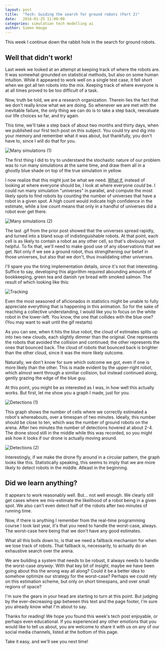 ```yaml
---
layout: post
title:  "Tech: Guiding the search for ground robots (Part 2)"
date:   2016-01-25 11:00:00
categories: simulation tech modelling ai
author: Simen Haugo
---
```


This week I continue down the rabbit hole in the search for ground robots.

Well that didn't work!
----------------------
Last week we looked at an attempt at keeping track of where the robots are. It was somewhat grounded on statistical methods, but also on some human intuition. While it appeared to work well on a single test case, it fell short when we got all ten robots into the mix. Keeping track of where everyone is at all times proved to be too difficult of a task.

Now, truth be told, we are a research organization. Therein lies the fact that we don't really know what we are doing. So whenever we are met with the inevitable failure, the only thing we can do is to take a step back, reevaluate our life choices so far, and try again.

This time, we'll take a step back of about two months and thirty days, when we published our first tech post on this subject. You could try and dig into your memory and remember what it was about, but thankfully, you don't have to, since I will do that for you.

![Many simulations (1)](/public/assets/tech-guiding-search-2/simulation-1.gif)

The first thing I did to try to understand the stochastic nature of our problem was to run many simulations at the same time, and draw them all in a ghostly blue shade on top of the true simulation in yellow.

I now realize that this might just be what we need. [What if](https://what-if.xkcd.com/), instead of looking at where everyone should be, I look at where everyone _could_ be. I could run many simulation "universes" in parallel, and compute the most likely spots to find robots by counting the number of universes that have a robot in a given spot. A high count would indicate high confidence in the estimate, while a low count means that only in a handful of universes did a robot ever get there.

![Many simulations (2)](/public/assets/tech-guiding-search-2/simulation-3.gif)

The last .gif from the prior post showed that the universes spread rapidly, and turned into a bland soup of indistinguishable robots. At that point, each cell is as likely to contain a robot as any other cell, so that's obviously not helpful. To fix that, we'll need to make good use of any observations that we get. Not only if we see a ground robot, thus strengthening our belief in those universes, but also that we don't, thus invalidating other universes.

I'll spare you the tiring implementation details, since it's not that interesting. Suffice to say, developing this algorithm required abounding amounts of bookkeeping, green tea and danish rye bread with smoked salmon. The result of which looking like this:

![Tracking](/public/assets/tech-guiding-search-2/tracking-1.gif)

Even the most seasoned of aficionados in statistics might be unable to fully appreciate everything that is happening in this animation. So for the sake of reaching a collective understanding, I would like you to focus on the white robot in the lower-left. You know, the one that collides with the blue one? (You may want to wait until the gif restarts)

As you can see, when it hits the blue robot, the cloud of estimates splits up into two new clouds, each slightly dimmer than the original. One represents the robots that avoided the collision and continued; the other represents the ones that bounced back. The cloud of robots that bounced back is brighter than the other cloud, since it was the more likely outcome.

Naturally, we don't know for sure which outcome we got, even if one is more likely than the other. This is made evident by the upper-right robot, which almost went through a similiar collision, but instead continued along, gently grazing the edge of the blue guy.

At this point, you might be as interested as I was, in how well this actually works. But first, let me show you a graph I made, just for you.

![Detections (1)](/public/assets/tech-guiding-search-2/detections-1.png)

This graph shows the number of cells where we correctly estimated a robot's whereabouts, over a timespan of two minutes. Ideally, this number should be close to ten, which was the number of ground robots on the arena. After two minutes the number of detections hovered at about 2-4. The drone stood still in the middle while this was recorded, so you might ask how it looks if our drone is actually moving around.

![Detections (2)](/public/assets/tech-guiding-search-2/detections-2.png)

Interestingly, if we make the drone fly around in a circular pattern, the graph looks like this. Statistically speaking, this seems to imply that we are more likely to detect robots in the middle. Atleast in the beginning.

Did we learn anything?
----------------------
It appears to work reasonably well. But... not well enough. We clearly still get cases where we mis-estimate the likelihood of a robot being in a given spot. We also can't even detect half of the robots after two minutes of running time.

Now, if there is anything I remember from the real-time programming course I took last year, it's that you need to handle the worst-case, always. The worst-case here being that we don't have any good estimates.

What all this boils down to, is that we need a fallback mechanism for when we lose track of robots. That fallback is, necessarily, to actually do an exhaustive search over the arena.

We are building a system that needs to be robust, it always needs to handle the worst-case _anyway_. With that key bit of insight, maybe we have been going about this the wrong way all along? Could it be a better idea to somehow optimize our strategy for the worst-case? Perhaps we could rely on this estimation scheme, but only on short timespans, and over small regions of space?

I'm sure the gears in your head are starting to turn at this point. But judging by the ever-decreasing gap between this text and the page footer, I'm sure you already know what I'm about to say.

Thanks for reading! We hope you found this week's tech post enjoyable, or perhaps even educational. If you experienced any other emotions that you would like to tell us about, you are welcome to share it with us on any of our social media channels, listed at the bottom of this page.

Take it easy, and we'll see you next time!
